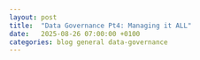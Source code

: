 ```yaml
---
layout: post
title:  "Data Governance Pt4: Managing it ALL"
date:   2025-08-26 07:00:00 +0100
categories: blog general data-governance
---
```



